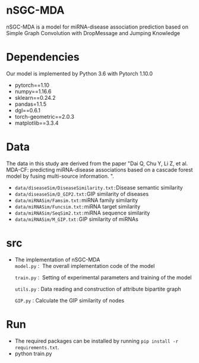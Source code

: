 # nSGC-MDA
nSGC-MDA is a model for miRNA-disease association prediction based on Simple Graph Convolution with DropMessage and Jumping Knowledge

# Dependencies
Our model is implemented by Python 3.6 with Pytorch 1.10.0
- pytorch==1.10
- numpy==1.16.6
- sklearn==0.24.2
- pandas=1.1.5
- dgl==0.6.1
- torch-geometric==2.0.3
- matplotlib==3.3.4

# Data

The data in this study are derived from the paper "Dai Q, Chu Y, Li Z, et al. MDA-CF: predicting miRNA-disease associations based on a cascade forest model by fusing multi-source information. ".

- `data/diseaseSim/DiseaseSimilarity.txt:`Disease semantic similarity
- `data/diseaseSim/D_GIP2.txt:`GIP similarity of diseases
- `data/miRNASim/Famsim.txt:`miRNA family similarity
- `data/miRNASim/Funcsim.txt:`miRNA target similarity
- `data/miRNASim/SeqSim2.txt:`miRNA sequence similarity
- `data/miRNASim/M_GIP.txt:`GIP similarity of miRNAs

# src
* The implementation of nSGC-MDA  
    ``model.py：`` The overall implementation code of the model        

    ``train.py：`` Setting of experimental parameters and training of the model    

    ``utils.py：``Data reading and construction of attribute bipartite graph

    ``GIP.py：``Calculate the GIP similarity of nodes
# Run

* The required packages can be installed by running `pip install -r requirements.txt`.
* python train.py
